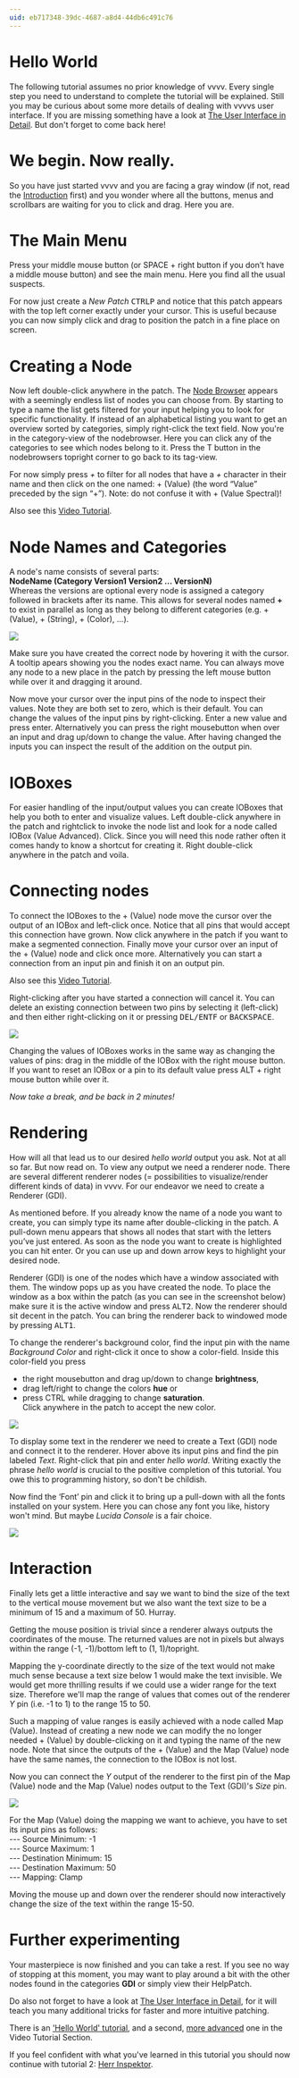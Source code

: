 ```yaml
---
uid: eb717348-39dc-4687-a8d4-44db6c491c76
---
```


# Hello World
The following tutorial assumes no prior knowledge of vvvv. Every single step you need to understand to complete the tutorial will be explained. Still you may be curious about some more details of dealing with vvvvs user interface. If you are missing something have a look at [The User Interface in Detail](xref:f63e83e8-88d2-4eeb-818f-5bfed4060a77). But don't forget to come  back here!  

# We begin. Now really. 
So you have just started vvvv and you are facing a gray window (if not, read the [Introduction](xref:e87fb3bc-1512-456a-9529-8b901f459dc6) first) and you wonder where all the buttons, menus and scrollbars are waiting for you to click and drag. Here you are.   

# The Main Menu
Press your middle mouse button (or SPACE + right button if you don’t have a middle mouse button) and see the main menu. Here you find all the usual suspects.  

For now just create a *New Patch* <span class="keyseq"><kbd>CTRL</kbd><kbd>P</kbd></span> and notice that this patch appears with the top left corner exactly under your cursor. This is useful because you can now simply click and drag to position the patch in a fine place on screen.   

# Creating a Node
Now left double-click anywhere in the patch. The [Node Browser](xref:eeb8526d-0085-4219-a138-32ac397853f1) appears with a seemingly endless list of nodes you can choose from. By starting to type a name the list gets filtered for your input helping you to look for specific functionality. If instead of an alphabetical listing you want to get an overview sorted by categories, simply right-click the text field. Now you're in the category-view of the nodebrowser. Here you can click any of the categories to see which nodes belong to it. Press the T button in the nodebrowsers topright corner to go back to its tag-view.  

For now simply press *+* to filter for all nodes that have a *+* character in their name and then click on the one named: <span class="node">+ (Value)</span> (the word “Value” preceded by the sign “+”). Note: do not confuse it with <span class="node">+ (Value Spectral)</span>!  

Also see this [Video Tutorial](xref:09f00508-01d4-4eac-b6d3-4dace5b00d99#vvvv-tutorial-2-menu-moving-and-scaling-and-node-creation).   
# Node Names and Categories
A node's name consists of several parts:  
**NodeName (Category Version1 Version2 ... VersionN)**  
Whereas the versions are optional every node is assigned a category followed in brackets after its name.  This allows for several nodes named **+** to exist in parallel as long as they belong to different categories (e.g. <span class="node">+ (Value)</span>, <span class="node">+ (String)</span>, <span class="node">+ (Color)</span>, ...).  

![](~/img/value_3.png "")  

Make sure you have created the correct node by hovering it with the cursor. A tooltip apears showing you the nodes exact name. You can always move any node to a new place in the patch by pressing the left mouse button while over it and dragging it around.  

Now move your cursor over the input pins of the node to inspect their values. Note they are both set to zero, which is their default. You can change the values of the input pins by right-clicking. Enter a new value and press enter. Alternatively you can press the right mousebutton when over an input and drag up/down to change the value. After having changed the inputs you can inspect the result of the addition on the output pin.  

# IOBoxes
For easier handling of the input/output values you can create IOBoxes that help you both to enter and visualize values. Left double-click anywhere in the patch and rightclick to invoke the node list and look for a node called <span class="node">IOBox (Value Advanced)</span>. Click. Since you will need this node rather often it comes handy to know a shortcut for creating it. Right double-click anywhere in the patch and voila.  

# Connecting nodes
To connect the IOBoxes to the <span class="node">+ (Value)</span> node move the cursor over the output of an IOBox and left-click once. Notice that all pins that would accept this connection have grown. Now click anywhere in the patch if you want to make a segmented connection. Finally move your cursor over an input of the <span class="node">+ (Value)</span> node and click once more. Alternatively you can start a connection from an input pin and finish it on an output pin.   

Also see this [Video Tutorial](xref:09f00508-01d4-4eac-b6d3-4dace5b00d99#tutorial-3-inlets-outlets-and-connections).  

Right-clicking after you have started a connection will cancel it. You can delete an existing connection between two pins by selecting it (left-click) and then either right-clicking on it or pressing <span class="keyseq"><kbd>DEL/ENTF</kbd></span> or <span class="keyseq"><kbd>BACKSPACE</kbd></span>.  

![](~/img/01_plus_3.jpg "")  

Changing the values of IOBoxes works in the same way as changing the values of pins: drag in the middle of the IOBox with the right mouse button. If you want to reset an IOBox or a pin to its default value press ALT + right mouse button while over it.  

*Now take a break, and be back in 2 minutes!*  

# Rendering
How will all that lead us to our desired *hello world* output you ask. Not at all so far. But now read on. To view any output we need a renderer node. There are several different renderer nodes (= possibilities to visualize/render different kinds of data) in vvvv. For our endeavor we need to create a <span class="node">Renderer (GDI)</span>.   

As mentioned before. If you already know the name of a node you want to create, you can simply type its name after double-clicking in the patch. A pull-down menu appears that shows all nodes that start with the letters you’ve just entered. As soon as the node you want to create is highlighted you can hit enter. Or you can use up and down arrow keys to highlight your desired node.   

<span class="node">Renderer (GDI)</span> is one of the nodes which have a window associated with them. The window pops up as you have created the node. To place the window as a box within the patch (as you can see in the screenshot below) make sure it is the active window and press <span class="keyseq"><kbd>ALT</kbd><kbd>2</kbd></span>. Now the renderer should sit decent in the patch. You can bring the renderer back to windowed mode by pressing <span class="keyseq"><kbd>ALT</kbd><kbd>1</kbd></span>.  

To change the renderer's background color, find the input pin with the name *Background Color* and right-click it once to show a color-field. Inside this color-field you press   
  * the right mousebutton and drag up/down to change **brightness**,   
  * drag left/right to change the colors **hue** or  
  * press CTRL while dragging to change **saturation**.   
Click anywhere in the patch to accept the new color.  

![](~/img/02_plusandgdi_3.jpg "")  

To display some text in the renderer we need to create a <span class="node">Text (GDI)</span> node and connect it to the renderer. Hover above its input pins and find the pin labeled *Text*. Right-click that pin and enter *hello world*. Writing exactly the phrase *hello world* is crucial to the positive completion of this tutorial. You owe this to programming history, so don't be childish.  

Now find the ‘Font’ pin and click it to bring up a pull-down with all the fonts installed on your system. Here you can chose any font you like, history won't mind. But maybe *Lucida Console* is a fair choice.   

![](~/img/03_plusandgdiandtext_3.jpg "")  

# Interaction
Finally lets get a little interactive and say we want to bind the size of the text to the vertical mouse movement but we also want the text size to be a minimum of 15 and a maximum of 50. Hurray.  

Getting the mouse position is trivial since a renderer always outputs the coordinates of the mouse. The returned values are not in pixels but always within the range (-1, -1)/bottom left to (1, 1)/topright.   

Mapping the y-coordinate directly to the size of the text would not make much sense because a text size below 1 would make the text invisible. We would get more thrilling results if we could use a wider range for the text size. Therefore we'll map the range of values that comes out of the renderer *Y* pin (i.e. -1 to 1) to the range 15 to 50.  

Such a mapping of value ranges is easily achieved with a node called <span class="node">Map (Value)</span>. Instead of creating a new node we can modify the no longer needed <span class="node">+ (Value)</span> by double-clicking on it and typing the name of the new node. Note that since the outputs of the <span class="node">+ (Value)</span> and the <span class="node">Map (Value)</span> node have the same names, the connection to the IOBox is not lost.  

Now you can connect the *Y* output of the renderer to the first pin of the <span class="node">Map (Value)</span> node and the <span class="node">Map (Value)</span> nodes output to the <span class="node">Text (GDI)</span>'s *Size* pin.   

![](~/img/04_plusandgdiandtextandmap_3.jpg "")  

For the <span class="node">Map (Value)</span> doing the mapping we want to achieve, you have to set its input pins as follows:  
--- Source Minimum: -1  
--- Source Maximum:  1  
--- Destination Minimum: 15  
--- Destination Maximum: 50  
--- Mapping: Clamp  

Moving the mouse up and down over the renderer should now interactively change the size of the text within the range 15-50.   

# Further experimenting
Your masterpiece is now finished and you can take a rest. If you see no way of stopping at this moment, you may want to play around a bit with the other nodes found in the categories **GDI** or simply view their HelpPatch.  

Do also not forget to have a look at [The User Interface in Detail](xref:f63e83e8-88d2-4eeb-818f-5bfed4060a77), for it will teach you many additional tricks for faster and more intuitive patching.  

There is an [ 'Hello World' tutorial](xref:09f00508-01d4-4eac-b6d3-4dace5b00d99#tutorial-5-renderer-and-show-some-text), and a second, [more advanced](xref:09f00508-01d4-4eac-b6d3-4dace5b00d99#tutorial-6-move-and-color-some-text) one in the Video Tutorial Section.  

If you feel confident with what you've learned in this tutorial you should now continue with tutorial 2: [Herr Inspektor](xref:61440fc4-4815-406c-b97a-c0abfd97cd6f).